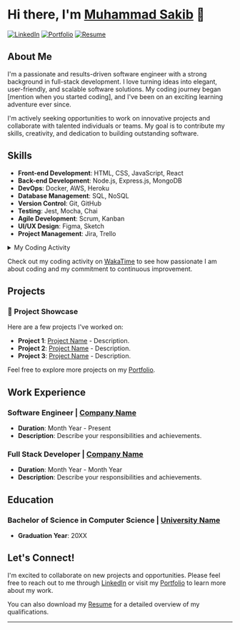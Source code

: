 <!-- Replace the following placeholders with your information -->

# Hi there, I'm [Muhammad Sakib](https://your-portfolio-website.com) 👋

[![LinkedIn](https://img.shields.io/badge/LinkedIn-Connect-blue)](https://www.linkedin.com/in/yourname)
[![Portfolio](https://img.shields.io/badge/Portfolio-Visit-brightgreen)](https://your-portfolio-website.com)
[![Resume](https://img.shields.io/badge/Resume-Download-orange)](https://muhammad-sakib.tiiny.site)

## About Me

I'm a passionate and results-driven software engineer with a strong background in full-stack development. I love turning ideas into elegant, user-friendly, and scalable software solutions. My coding journey began [mention when you started coding], and I've been on an exciting learning adventure ever since.

I'm actively seeking opportunities to work on innovative projects and collaborate with talented individuals or teams. My goal is to contribute my skills, creativity, and dedication to building outstanding software.

## Skills

- **Front-end Development**: HTML, CSS, JavaScript, React
- **Back-end Development**: Node.js, Express.js, MongoDB
- **DevOps**: Docker, AWS, Heroku
- **Database Management**: SQL, NoSQL
- **Version Control**: Git, GitHub
- **Testing**: Jest, Mocha, Chai
- **Agile Development**: Scrum, Kanban
- **UI/UX Design**: Figma, Sketch
- **Project Management**: Jira, Trello
<details>
  <summary>My Coding Activity</summary>
<figure><embed src="https://wakatime.com/share/@muhammadsakib/f5f73c5c-644e-462e-b9f1-417ae1923429.svg"></embed></figure>
 <figure><embed src="https://wakatime.com/share/@muhammadsakib/221906b1-d04c-47ae-ac7e-2577380907f4.svg"></embed></figure>
</details>


Check out my coding activity on [WakaTime](https://wakatime.com/@muhammadsakib) to see how passionate I am about coding and my commitment to continuous improvement.

## Projects

### 🚀 Project Showcase

Here are a few projects I've worked on:

- **Project 1**: [Project Name](https://project-url.com) - Description.
- **Project 2**: [Project Name](https://project-url.com) - Description.
- **Project 3**: [Project Name](https://project-url.com) - Description.

Feel free to explore more projects on my [Portfolio](https://your-portfolio-website.com).

## Work Experience

### Software Engineer | [Company Name](https://company-website.com)

- **Duration**: Month Year - Present
- **Description**: Describe your responsibilities and achievements.

### Full Stack Developer | [Company Name](https://company-website.com)

- **Duration**: Month Year - Month Year
- **Description**: Describe your responsibilities and achievements.

## Education

### Bachelor of Science in Computer Science | [University Name](https://university-website.com)

- **Graduation Year**: 20XX

## Let's Connect!

I'm excited to collaborate on new projects and opportunities. Please feel free to reach out to me through [LinkedIn](https://www.linkedin.com/in/yourname) or visit my [Portfolio](https://your-portfolio-website.com) to learn more about my work.

You can also download my [Resume](https://your-resume-pdf-url.com) for a detailed overview of my qualifications.

---

<!-- Optional: Add a GitHub activity section showing your recent activity -->
<!--
## Recent Activity

![Your GitHub Activity](https://github-readme-stats.vercel.app/api?username=muhammad-sakib&show_icons=true)
-->

<!-- Optional: Add a GitHub stats section -->
<!--
## GitHub Stats

![Your GitHub Stats](https://github-readme-stats.vercel.app/api?username=muhammad-sakib&show_icons=true&count_private=true)
-->

<!-- Optional: Add a languages section -->
<!--
## Top Languages

![Top Languages](https://github-readme-stats.vercel.app/api/top-langs/?username=muhammad-sakib&layout=compact)
-->
